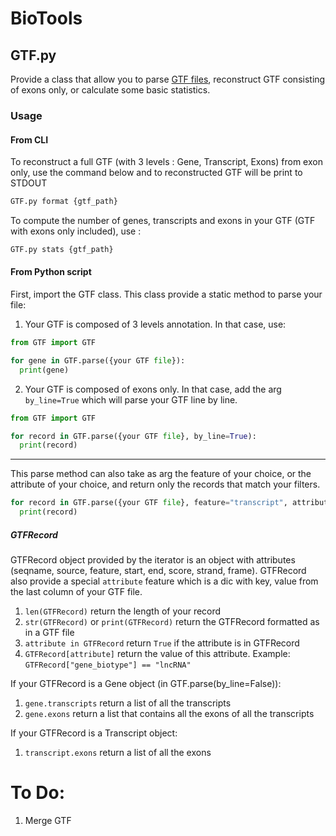 # BioTools

## GTF.py

Provide a class that allow you to parse [GTF files](https://www.ensembl.org/info/website/upload/gff.html), reconstruct GTF consisting of exons only, or calculate some basic statistics.

### Usage

#### From CLI

To reconstruct a full GTF (with 3 levels : Gene, Transcript, Exons) from exon only, use the command below and to reconstructed GTF will be print to STDOUT

```sh
GTF.py format {gtf_path}
```

To compute the number of genes, transcripts and exons in your GTF (GTF with exons only included), use :

```sh
GTF.py stats {gtf_path}
```

#### From Python script

First, import the GTF class. This class provide a static method to parse your file:

1. Your GTF is composed of 3 levels annotation. In that case, use:

```py
from GTF import GTF

for gene in GTF.parse({your GTF file}):
  print(gene)
```

2. Your GTF is composed of exons only. In that case, add the arg `by_line=True` which will parse your GTF line by line.

```py
from GTF import GTF

for record in GTF.parse({your GTF file}, by_line=True):
  print(record)
```

---
This parse method can also take as arg the feature of your choice, or the attribute of your choice, and return only the records that match your filters.

```py
for record in GTF.parse({your GTF file}, feature="transcript", attribute={"transcript_biotype" : "lncRNA"}):
  print(record)
```

##### GTFRecord
GTFRecord object provided by the iterator is an object with attributes (seqname, source, feature, start, end, score, strand, frame).
GTFRecord also provide a special `attribute` feature which is a dic with key, value from the last column of your GTF file.

1. `len(GTFRecord)` return the length of your record
2. `str(GTFRecord)` or `print(GTFRecord)` return the GTFRecord formatted as in a GTF file
3. `attribute in GTFRecord` return `True` if the attribute is in GTFRecord
4. `GTFRecord[attribute]` return the value of this attribute. Example: `GTFRecord["gene_biotype"] == "lncRNA"`

If your GTFRecord is a Gene object (in GTF.parse(by_line=False)):
1. `gene.transcripts` return a list of all the transcripts
2. `gene.exons` return a list that contains all the exons of all the transcripts

If your GTFRecord is a Transcript object:
1. `transcript.exons` return a list of all the exons


# To Do:
1. Merge GTF
